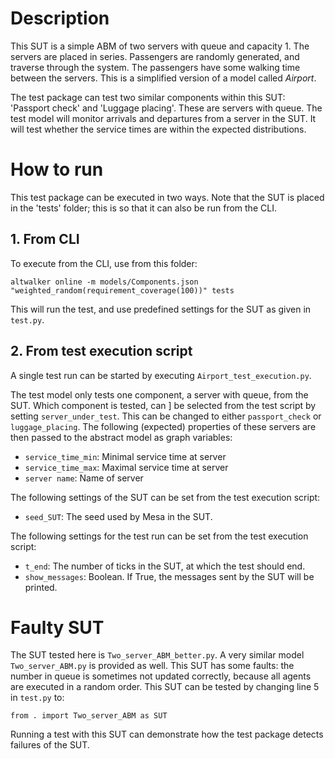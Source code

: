 # Description
This SUT is a simple ABM of two servers with queue and capacity 1. The servers are placed in series. Passengers are randomly generated, and traverse through the system. The passengers have some walking time between the servers.
This is a simplified version of a model called _Airport_.

The test package can test two similar components within this SUT: 'Passport check' and 'Luggage placing'. These are servers with queue. The test model will monitor arrivals and departures from a server in the SUT. It will test whether the service times are within the expected distributions.

# How to run
This test package can be executed in two ways. Note that the SUT is placed in the 'tests' folder; this is so that it can also be run from the CLI. 

## 1. From CLI
To execute from the CLI, use from this folder:
```console
altwalker online -m models/Components.json "weighted_random(requirement_coverage(100))" tests
```

This will run the test, and use predefined settings for the SUT as given in `test.py`.

## 2. From test execution script
A single test run can be started by executing `Airport_test_execution.py`.

The test model only tests one component, a server with queue, from the SUT. Which component is tested, can ] be selected from the test script by setting `server_under_test`. This can be changed to either `passport_check` or `luggage_placing`. The following (expected) properties of these servers are then passed to the abstract model as graph variables:
- `service_time_min`: Minimal service time at server
- `service_time_max`: Maximal service time at server
- `server name`: Name of server

The following settings of the SUT can be set from the test execution script:
- `seed_SUT`: The seed used by Mesa in the SUT.

The following settings for the test run can be set from the test execution script:
- `t_end`: The number of ticks in the SUT, at which the test should end.
- `show_messages`: Boolean. If True, the messages sent by the SUT will be printed.

# Faulty SUT
The SUT tested here is `Two_server_ABM_better.py`. A very similar model `Two_server_ABM.py` is provided as well. This SUT has some faults: the number in queue is sometimes not updated correctly, because all agents are executed in a random order. This SUT can be tested by changing line 5 in `test.py` to:
```
from . import Two_server_ABM as SUT
```

Running a test with this SUT can demonstrate how the test package detects failures of the SUT.



